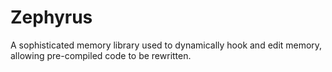 # Zephyrus
A sophisticated memory library used to dynamically hook and edit memory, allowing pre-compiled code to be rewritten.
